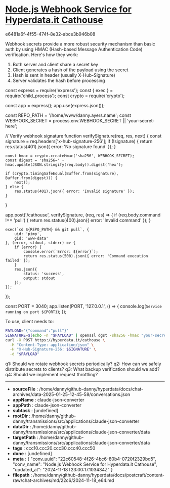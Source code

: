 # [Node.js Webhook Service for Hyperdata.it Cathouse](https://claude.ai/chat/22c60548-4f26-4bc6-80b4-0720f2329bd5)

e6481a6f-4f55-474f-8e32-abce3b946b08

 Webhook secrets provide a more robust security mechanism than basic auth by using HMAC (Hash-based Message Authentication Code) verification. Here's how they work:

1. Both server and client share a secret key
2. Client generates a hash of the payload using the secret
3. Hash is sent in header (usually X-Hub-Signature)
4. Server validates the hash before processing

<antArtifact identifier="webhook-service" type="application/vnd.ant.code" language="javascript" title="Git Webhook Service with Secret">
const express = require('express');
const { exec } = require('child_process');
const crypto = require('crypto');

const app = express();
app.use(express.json());

const REPO_PATH = '/home/www/danny.ayers.name';
const WEBHOOK_SECRET = process.env.WEBHOOK_SECRET || 'your-secret-here';

// Verify webhook signature
function verifySignature(req, res, next) {
    const signature = req.headers['x-hub-signature-256'];
    if (!signature) {
        return res.status(401).json({ error: 'No signature found' });
    }

    const hmac = crypto.createHmac('sha256', WEBHOOK_SECRET);
    const digest = 'sha256=' + hmac.update(JSON.stringify(req.body)).digest('hex');
    
    if (crypto.timingSafeEqual(Buffer.from(signature), Buffer.from(digest))) {
        next();
    } else {
        res.status(401).json({ error: 'Invalid signature' });
    }
}

app.post('/cathouse', verifySignature, (req, res) => {
    if (req.body.command !== 'pull') {
        return res.status(400).json({ error: 'Invalid command' });
    }

    exec(`cd ${REPO_PATH} && git pull`, {
        uid: 'pimp',
        gid: 'www-data'
    }, (error, stdout, stderr) => {
        if (error) {
            console.error(`Error: ${error}`);
            return res.status(500).json({ error: 'Command execution failed' });
        }
        res.json({ 
            status: 'success',
            output: stdout 
        });
    });
});

const PORT = 3040;
app.listen(PORT, '127.0.0.1', () => {
    console.log(`Service running on port ${PORT}`);
});
</antArtifact>

To use, client needs to:
```bash
PAYLOAD='{"command":"pull"}'
SIGNATURE=$(echo -n "$PAYLOAD" | openssl dgst -sha256 -hmac "your-secret-here" -binary | xxd -p -c 256 | sed 's/\([0-9a-f]*\)/sha256=\1/')
curl -X POST https://hyperdata.it/cathouse \
  -H "Content-Type: application/json" \
  -H "X-Hub-Signature-256: $SIGNATURE" \
  -d "$PAYLOAD"
```

q1: Should we rotate webhook secrets periodically?
q2: How can we safely distribute secrets to clients?
q3: What backup verification should we add?
q4: Should we implement request throttling?

---

* **sourceFile** : /home/danny/github-danny/hyperdata/docs/chat-archives/data-2025-01-25-12-45-58/conversations.json
* **appName** : claude-json-converter
* **appPath** : claude-json-converter
* **subtask** : [undefined]
* **rootDir** : /home/danny/github-danny/transmissions/src/applications/claude-json-converter
* **dataDir** : /home/danny/github-danny/transmissions/src/applications/claude-json-converter/data
* **targetPath** : /home/danny/github-danny/transmissions/src/applications/claude-json-converter/data
* **tags** : ccc10.ccc20.ccc30.ccc40.ccc50
* **done** : [undefined]
* **meta** : {
  "conv_uuid": "22c60548-4f26-4bc6-80b4-0720f2329bd5",
  "conv_name": "Node.js Webhook Service for Hyperdata.it Cathouse",
  "updated_at": "2024-11-18T23:00:17.103434Z"
}
* **filepath** : /home/danny/github-danny/hyperdata/docs/postcraft/content-raw/chat-archives/md/22c6/2024-11-18_e64.md